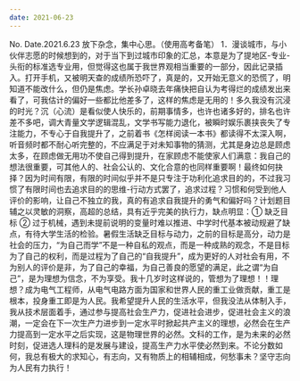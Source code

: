 ```yaml
---
date: 2021-06-23
---
```


No.
Date.2021.6.23
放下杂念，集中心思。（使用高考备笔）
1．漫谈城市，与小伙伴志愿的时候想到的，对于当下到过城市印象的汇总，本意是为了提地区-专业-头衔的标准选专业用，但觉得这也属于我世界观相当重要的一部分，因此记录插入。打开手机，又被明天查的成绩所恐吓了，真是的，又开始无意义的恐慌了，明知道不能改什么，但仍是焦虑。学长孙卓晓去年痛快把自认为考得烂的成绩发出来看了，可我估计的偏好一些都比他差多了，这样的焦虑是无用的！多久我没有沉浸的时光？沉（心流）是看似使人快乐的，前期事情多，也许也诸多好的，排名也许差不多吧，调大青量文学逻辑混乱，文学书写能力退化，被瞬时娱乐裹挟丧失了专注能力，不专心于自我提升了，之前着书《怎样阅读一本书》都读得不太深入啊，听音频时都不耐心听完整的，不应满足于对未知事物的猜测，尤其是身边总是顾虑太多，在顾虑做无用功不使自己得到提升，在家顾虑不能使家人们满意：我自己的想法很重要，可其他人的、社会公认的、文化合意的也同样重要啊！最终如何抉择？因为时间有限，有限的时间似乎并不是只专注于功利化追求目的的，不过我习惯了有限时间也去追求目的的思维-行动方式罢了，追求过程？习惯和何受到他人评价的影响，让自己不独立的我，真的有追求自我提升的勇气和偏好吗？计划题目辅之以灵敏的洞察，高超的总结，具有近乎完美的执行力，缺点明显：① 缺乏目标 ② 过于机械，遇到未提前说明的变量时难以推进、中学时代基本被动规避了缺点，有待大学生活的检验。暑假生活缺乏目标与动力，之前的目标是高分，动力是社会的压力，“为自己而学”不是一种自私的观点，而是一种成熟的观念，不是目标为了自己的权利，而是过程为了自己的“自我提升”，成为更好的人对社会有用，不为别人的评价是非，为了自己的幸福，为自己善良的愿望的满足，此之谓“为自己”，是为理想为信念，不为享受。我十几岁时这样说的，管想为了理想！！理想？成为电气工程师，从电气电路方面为国家和世界人民的重工业做贡献，重工是根本，投身重工即是为人民。我希望提升人民的生活水平，但我没法从体制入手，我从技术层面着手，通过参与提高社会生产力，促进社会进步，促进社会主义的浪潮，一定会在下一次生产力进步到一定水平时掀起共产主义的理想，必然会在生产力提高到一定水平之后实现，这是物理世界的必然。文科的工作，是为未来的必然时刻，促进选人理科的是发展与建设，提高生产力水平使必然到来。不论分数如何，我总有极大的求知心，有志向，又有物质上的相辅相成，何愁事未？坚守志向为人民有力执行！
